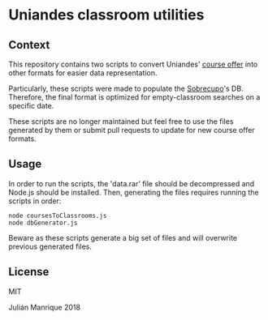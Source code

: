 # Uniandes classroom utilities

## Context

This repository contains two scripts to convert Uniandes' [course offer](https://registroapps.uniandes.edu.co/oferta_cursos/index.php "Uniandes' course offer") into other formats for easier data representation.  

Particularly, these scripts were made to populate the [Sobrecupo](https://github.com/SeCardenas/SobreCupoWebApp)'s DB. Therefore, the final format is optimized for empty-classroom searches on a specific date.  

These scripts are no longer maintained but feel free to use the files generated by them or submit pull requests to update for new course offer formats.

## Usage

In order to run the scripts, the 'data.rar' file should be decompressed and Node.js should be installed. Then, generating the files requires running the scripts in order:

```shell
node coursesToClassrooms.js
node dbGenerator.js
```

Beware as these scripts generate a big set of files and will overwrite previous generated files.

## License

MIT

Julián Manrique 2018
